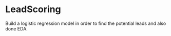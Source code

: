 # LeadScoring
Build a logistic regression model in order to find the potential leads and also done EDA.
